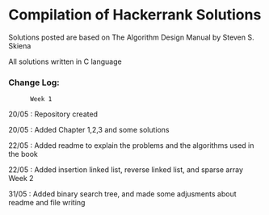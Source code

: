 # Compilation of Hackerrank Solutions

Solutions posted are based on The Algorithm Design Manual by Steven S. Skiena

All solutions written in C language


### Change Log:
          Week 1

20/05 :   Repository created

20/05 :   Added Chapter 1,2,3 and some solutions

22/05 :   Added readme to explain the problems and the algorithms used in the book
          
22/05 :   Added insertion linked list, reverse linked list, and sparse array 
          Week 2

31/05 :   Added binary search tree, and made some adjusments about readme and file writing
